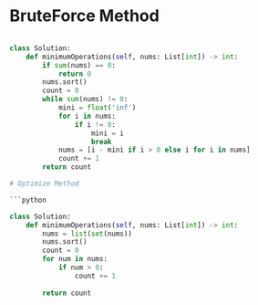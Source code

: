 # BruteForce Method

```python

class Solution:
    def minimumOperations(self, nums: List[int]) -> int:
        if sum(nums) == 0:
            return 0
        nums.sort()
        count = 0
        while sum(nums) != 0:
            mini = float('inf')
            for i in nums:
                if i != 0:
                    mini = i
                    break
            nums = [i - mini if i > 0 else i for i in nums]
            count += 1
        return count

# Optimize Method

```python

class Solution:
    def minimumOperations(self, nums: List[int]) -> int:
        nums = list(set(nums)) 
        nums.sort()  
        count = 0
        for num in nums:
            if num > 0:  
                count += 1
        
        return count
